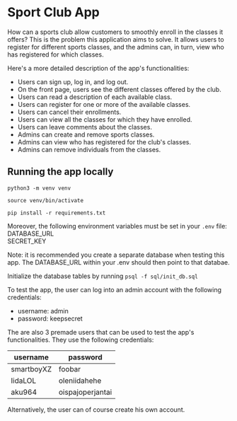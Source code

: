# Sport Club App

How can a sports club allow customers to smoothly enroll in the classes it offers? This is the problem this application aims to solve. It allows users to register for different sports classes, and the admins can, in turn, view who has registered for which classes.

Here's a more detailed description of the app's functionalities:
- Users can sign up, log in, and log out.
- On the front page, users see the different classes offered by the club.
- Users can read a description of each available class.
- Users can register for one or more of the available classes.
- Users can cancel their enrollments.
- Users can view all the classes for which they have enrolled.
- Users can leave comments about the classes.
- Admins can create and remove sports classes.
- Admins can view who has registered for the club's classes.
- Admins can remove individuals from the classes.

## Running the app locally

`python3 -m venv venv`

`source venv/bin/activate`

`pip install -r requirements.txt`

Moreover, the following environment variables must be set in your `.env` file:  
DATABASE_URL  
SECRET_KEY

Note: it is recommended you create a separate database when testing this app. The DATABASE_URL within your .env should then point to that databae.

Initialize the database tables by running `psql -f sql/init_db.sql`

To test the app, the user can log into an admin account with the following credentials:
- username: admin
- password: keepsecret

The are also 3 premade users that can be used to test the app's functionalities. They use the following credentials:

|  username  |     password     |
| ---------- | ---------------- |
| smartboyXZ | foobar           |
| IidaLOL    | oleniidahehe     |
| aku964     | oispajoperjantai |


Alternatively, the user can of course create his own account.
